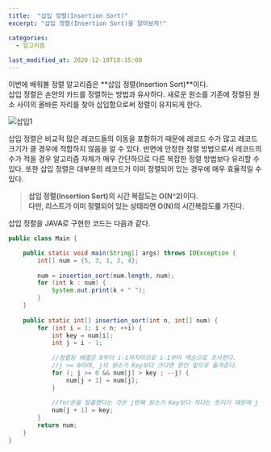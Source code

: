 ```yaml
---
title:  "﻿삽입 정렬(Insertion Sort)"
excerpt: "﻿삽입 정렬(Insertion Sort)을 알아보자!"

categories:
  - 알고리즘
  
last_modified_at: 2020-12-10T18:35:00
---
```


이번에 배워볼 정렬 알고리즘은 **삽입 정렬(Insertion Sort)**이다.  
삽입 정렬은 손안의 카드를 정렬하는 방법과 유사하다. 새로운 원소를 기존에 정렬된 원소 사이의 올바른 자리를 찾아 삽입함으로써 정렬이 유지되게 한다.  

![삽입1](https://user-images.githubusercontent.com/53072057/101721056-6f5c2480-3aea-11eb-9428-6c4259e4cb12.JPG)

삽입 정렬은 비교적 많은 레코드들의 이동을 포함하기 때문에 레코드 수가 많고 레코드 크기가 클 경우에 적합하지 않음을 알 수 있다. 반면에 안정한 정렬 방법으로서 레코드의 수가 적을 경우 알고리즘 자체가 매우 간단하므로 다른 복잡한 정렬 방법보다 유리할 수 있다. 또한 삽입 정렬은 대부분의 레코드가 이미 정렬되어 있는 경우에 매우 효율적일 수 있다.

> **삽입 정렬(Insertion Sort)의 시간 복잡도는 O(N^2)이다.**  
> **다만, 리스트가 이미 정렬되어 있는 상태라면 O(N)의 시간복잡도를 가진다.**

삽입 정렬을 JAVA로 구현한 코드는 다음과 같다.

```java
public class Main {

	public static void main(String[] args) throws IOException {
		int[] num = {5, 3, 1, 2, 4};
		
		num = insertion_sort(num.length, num);
		for (int k : num) {
			System.out.print(k + " ");
		}
	}
	
	public static int[] insertion_sort(int n, int[] num) {
		for (int i = 1; i < n; ++i) {
			int key = num[i];
			int j = i - 1;
			
			//정렬된 배열은 0부터 i-1까지이므로 i-1부터 역순으로 조사한다.
			//j >= 0이며, j의 원소가 Key보다 크다면 한칸 앞으로 옮겨준다.
			for (; j >= 0 && num[j] > key ; --j) {
				num[j + 1] = num[j];
			}
			
			//for문을 탈출했다는 것은 j번째 원소가 Key보다 작다는 뜻이기 때문에 j + 1의 배열에 Key값을 넣어준다.
			num[j + 1] = key;
		}
		return num;
	}
}
```